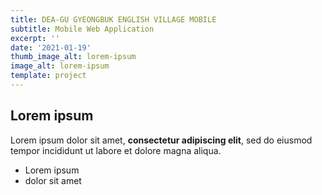 ```yaml
---
title: DEA-GU GYEONGBUK ENGLISH VILLAGE MOBILE
subtitle: Mobile Web Application
excerpt: ''
date: '2021-01-19'
thumb_image_alt: lorem-ipsum
image_alt: lorem-ipsum
template: project
---
```

## Lorem ipsum

Lorem ipsum dolor sit amet, **consectetur adipiscing elit**, sed do eiusmod tempor incididunt ut labore et dolore magna aliqua.

- Lorem ipsum
- dolor sit amet